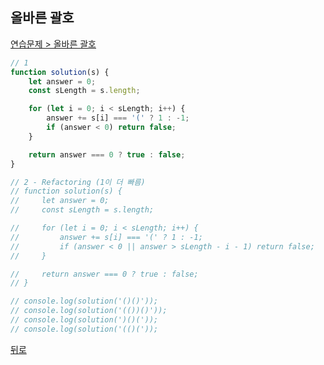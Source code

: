 ## 올바른 괄호

[연습문제 > 올바른 괄호](https://programmers.co.kr/learn/courses/30/lessons/12909)

``` js
// 1
function solution(s) {
    let answer = 0;
    const sLength = s.length;

    for (let i = 0; i < sLength; i++) {
        answer += s[i] === '(' ? 1 : -1;
        if (answer < 0) return false;
    }

    return answer === 0 ? true : false;
}

// 2 - Refactoring (1이 더 빠름)
// function solution(s) {
//     let answer = 0;
//     const sLength = s.length;

//     for (let i = 0; i < sLength; i++) {
//         answer += s[i] === '(' ? 1 : -1;
//         if (answer < 0 || answer > sLength - i - 1) return false;
//     }

//     return answer === 0 ? true : false;
// }

// console.log(solution('()()'));
// console.log(solution('(())()'));
// console.log(solution(')()('));
// console.log(solution('(()('));
```

[뒤로](https://github.com/SeongYongLee/TIL/tree/main/Algorithm/Programmers)